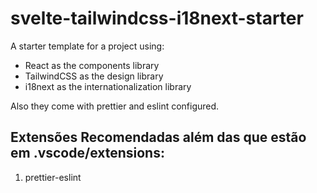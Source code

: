 # svelte-tailwindcss-i18next-starter

A starter template for a project using:

* React as the components library
* TailwindCSS as the design library
* i18next as the internationalization library

Also they come with prettier and eslint configured.

## Extensões Recomendadas além das que estão em .vscode/extensions:

1. prettier-eslint
